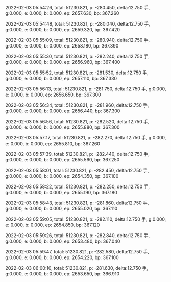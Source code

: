 2022-02-03 05:54:26, total: 51230.821, p: -280.450, delta:12.750 手, g:0.000, e: 0.000, b: 0.000, ep: 2657.630, bp: 367.260

2022-02-03 05:54:48, total: 51230.821, p: -280.040, delta:12.750 手, g:0.000, e: 0.000, b: 0.000, ep: 2659.320, bp: 367.420

2022-02-03 05:55:09, total: 51230.821, p: -280.940, delta:12.750 手, g:0.000, e: 0.000, b: 0.000, ep: 2658.180, bp: 367.390

2022-02-03 05:55:30, total: 51230.821, p: -282.240, delta:12.750 手, g:0.000, e: 0.000, b: 0.000, ep: 2656.960, bp: 367.400

2022-02-03 05:55:52, total: 51230.821, p: -281.530, delta:12.750 手, g:0.000, e: 0.000, b: 0.000, ep: 2657.110, bp: 367.330

2022-02-03 05:56:13, total: 51230.821, p: -281.750, delta:12.750 手, g:0.000, e: 0.000, b: 0.000, ep: 2656.650, bp: 367.300

2022-02-03 05:56:34, total: 51230.821, p: -281.960, delta:12.750 手, g:0.000, e: 0.000, b: 0.000, ep: 2656.440, bp: 367.300

2022-02-03 05:56:56, total: 51230.821, p: -282.520, delta:12.750 手, g:0.000, e: 0.000, b: 0.000, ep: 2655.880, bp: 367.300

2022-02-03 05:57:17, total: 51230.821, p: -282.270, delta:12.750 手, g:0.000, e: 0.000, b: 0.000, ep: 2655.810, bp: 367.260

2022-02-03 05:57:39, total: 51230.821, p: -282.440, delta:12.750 手, g:0.000, e: 0.000, b: 0.000, ep: 2655.560, bp: 367.250

2022-02-03 05:58:01, total: 51230.821, p: -282.450, delta:12.750 手, g:0.000, e: 0.000, b: 0.000, ep: 2654.350, bp: 367.100

2022-02-03 05:58:22, total: 51230.821, p: -282.250, delta:12.750 手, g:0.000, e: 0.000, b: 0.000, ep: 2655.190, bp: 367.180

2022-02-03 05:58:43, total: 51230.821, p: -281.860, delta:12.750 手, g:0.000, e: 0.000, b: 0.000, ep: 2655.020, bp: 367.110

2022-02-03 05:59:05, total: 51230.821, p: -282.110, delta:12.750 手, g:0.000, e: 0.000, b: 0.000, ep: 2654.850, bp: 367.120

2022-02-03 05:59:26, total: 51230.821, p: -282.840, delta:12.750 手, g:0.000, e: 0.000, b: 0.000, ep: 2653.480, bp: 367.040

2022-02-03 05:59:47, total: 51230.821, p: -282.580, delta:12.750 手, g:0.000, e: 0.000, b: 0.000, ep: 2654.220, bp: 367.100

2022-02-03 06:00:10, total: 51230.821, p: -281.630, delta:12.750 手, g:0.000, e: 0.000, b: 0.000, ep: 2653.650, bp: 366.910
